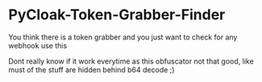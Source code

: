 # PyCloak-Token-Grabber-Finder
You think there is a token grabber and you just want to check for any webhook use this


Dont really know if it work everytime as this obfuscator not that good, like must of the stuff are hidden behind b64 decode ;)
